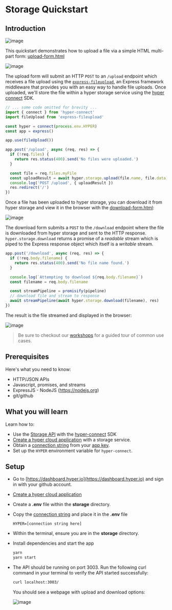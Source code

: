 # Storage Quickstart

## Introduction

![image](https://user-images.githubusercontent.com/2467354/161280951-49bbe79d-ad6d-4262-87fd-1e6e79ece3d8.png)

This quickstart demonstrates how to upload a file via a simple HTML multi-part form: [upload-form.html](upload-form.html)

![image](https://user-images.githubusercontent.com/2467354/161281549-0c015270-574d-4ecc-84d4-4cc337be62dc.png)

The upload form will submit an HTTP `POST` to an `/upload` endpoint which receives a file upload using the [`express-fileupload`](https://github.com/richardgirges/express-fileupload), an  Express framework middleware that provides you with an easy way to handle file uploads. Once uploaded, we'll store the file within a hyper storage service using the [hyper connect](https://docs.hyper.io/hyper-connect) SDK.

```js
// ... some code omitted for brevity ...
import { connect } from 'hyper-connect'
import fileUpload from 'express-fileupload'

const hyper = connect(process.env.HYPER)
const app = express()

app.use(fileUpload())

app.post('/upload', async (req, res) => {
  if (!req.files) {
    return res.status(400).send('No files were uploaded.')
  }

  const file = req.files.myFile
  const uploadResult = await hyper.storage.upload(file.name, file.data)
  console.log('POST /upload', { uploadResult })
  res.redirect('/')
})
```

Once a file has been uploaded to hyper storage, you can download it from hyper storage and view it in the browser with the [download-form.html](download-form.html):

![image](https://user-images.githubusercontent.com/2467354/161284313-ad9626e0-9b80-432f-9dd5-00b3542ac103.png)

The download form submits a `POST` to the `/download` endpoint where the file is downloaded from hyper storage and sent to the HTTP response.  `hyper.storage.download` returns a promise of a _readable_ stream which is piped to the Express response object which itself is a _writable_ stream. 


```js
app.post('/download', async (req, res) => {
  if (!req.body.filename) {
    return res.status(400).send('No file name found.')
  }

  console.log(`Attempting to download ${req.body.filename}`)
  const filename = req.body.filename

  const streamPipeline = promisify(pipeline)
  // download file and stream to response
  await streamPipeline(await hyper.storage.download(filename), res)
})
```

The result is the file streamed and displayed in the browser:

![image](https://user-images.githubusercontent.com/2467354/161286483-f5d507e2-5dae-4845-af8f-f5df34f5bb92.png)

> Be sure to checkout our [workshops](https://github.com/hyper63/workshops-expressjs) for a guided tour of common use cases. 

## Prerequisites

Here's what you need to know:

- HTTP/JSON APIs
- Javascript, promises, and streams
- ExpressJS - NodeJS (https://nodejs.org)
- git/github

## What you will learn

Learn how to:

- Use the [Storage API](https://docs.hyper.io/cloud/storage-api) with the [hyper-connect](https://docs.hyper.io/cloud/hyper-connect) SDK 
- [Create a hyper cloud application](https://docs.hyper.io/cloud/applications#zl-creating-a-new-hyper-application) with a storage service.
- Obtain a [connection string](https://docs.hyper.io/cloud/app-keys#6s-copying-the-key-secret-and-connection-string) from your [app key](https://docs.hyper.io/cloud/app-keys).
- Set up the `HYPER` environment variable for `hyper-connect`.

## Setup

- Go to [https://dashboard.hyper.io](https://dashboard.hyper.io) and sign in with your github account.
- [Create a hyper cloud application](https://docs.hyper.io/cloud/applications#zl-creating-a-new-hyper-application)
- Create a **.env** file within the **storage** directory.
- Copy the [connection string](https://docs.hyper.io/cloud/app-keys#6s-copying-the-key-secret-and-connection-string) and place it in the **.env** file

    ```
    HYPER=[connection string here]
    ```

- Within the terminal, ensure you are in the **storage** directory.
- Install dependencies and start the app

    ```sh
    yarn
    yarn start
    ```

- The API should be running on port 3003.  Run the following curl command in your terminal to verify the API started successfully:

    ```sh
    curl localhost:3003/
    ```

    You should see a webpage with upload and download options:
    
    ![image](https://user-images.githubusercontent.com/2467354/161280951-49bbe79d-ad6d-4262-87fd-1e6e79ece3d8.png)
    
    

